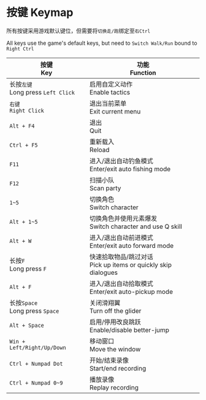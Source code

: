 # 按键 Keymap

所有按键采用游戏默认键位，但需要将`切换走/跑`绑定至`右Ctrl`

All keys use the game's default keys, but need to `Switch Walk/Run` bound to `Right Ctrl`

| 按键<br>Key                           | 功能<br>Function                                                 |
| ------------------------------------- | ---------------------------------------------------------------- |
| 长按`左键`<br>Long press `Left Click` | 启用自定义动作<br>Enable tactics                                 |
| `右键`<br>`Right Click`               | 退出当前菜单<br>Exit current menu                                |
| `Alt + F4`                            | 退出<br>Quit                                                     |
| `Ctrl + F5`                           | 重新载入<br>Reload                                               |
| `F11`                                 | 进入/退出自动钓鱼模式<br>Enter/exit auto fishing mode            |
| `F12`                                 | 扫描小队<br>Scan party                                           |
| `1~5`                                 | 切换角色<br>Switch character                                     |
| `Alt + 1~5`                           | 切换角色并使用元素爆发<br>Switch character and use Q skill       |
| `Alt + W`                             | 进入/退出自动前进模式<br>Enter/exit auto forward mode            |
| 长按`F`<br>Long press `F`             | 快速拾取物品/跳过对话<br>Pick up items or quickly skip dialogues |
| `Alt + F`                             | 进入/退出自动拾取模式<br>Enter/exit auto-pickup mode             |
| 长按`Space`<br>Long press `Space`     | 关闭滑翔翼<br>Turn off the glider                                |
| `Alt + Space`                         | 启用/停用改良跳跃<br>Enable/disable better-jump                  |
| `Win + Left/Right/Up/Down`            | 移动窗口<br>Move the window                                      |
| `Ctrl + Numpad Dot`                   | 开始/结束录像<br>Start/end recording                             |
| `Ctrl + Numpad 0~9`                   | 播放录像<br>Replay recording                                     |
